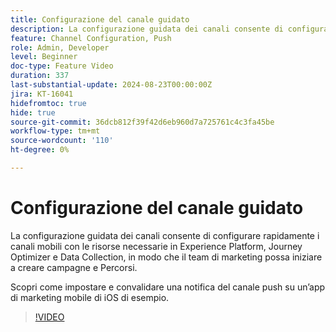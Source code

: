 ```yaml
---
title: Configurazione del canale guidato
description: La configurazione guidata dei canali consente di configurare rapidamente i canali mobili con le risorse necessarie in Experience Platform, Journey Optimizer e Data Collection, in modo che il team di marketing possa iniziare a creare campagne e Percorsi. Scopri come impostare e convalidare una notifica del canale push su un’app di marketing mobile di iOS di esempio.
feature: Channel Configuration, Push
role: Admin, Developer
level: Beginner
doc-type: Feature Video
duration: 337
last-substantial-update: 2024-08-23T00:00:00Z
jira: KT-16041
hidefromtoc: true
hide: true
source-git-commit: 36dcb812f39f42d6eb960d7a725761c4c3fa45be
workflow-type: tm+mt
source-wordcount: '110'
ht-degree: 0%

---
```



# Configurazione del canale guidato

La configurazione guidata dei canali consente di configurare rapidamente i canali mobili con le risorse necessarie in Experience Platform, Journey Optimizer e Data Collection, in modo che il team di marketing possa iniziare a creare campagne e Percorsi.

Scopri come impostare e convalidare una notifica del canale push su un’app di marketing mobile di iOS di esempio.

>[!VIDEO](https://video.tv.adobe.com/v/3433053/?learn=on)
